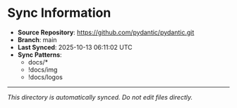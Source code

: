 # Sync Information

- **Source Repository**: https://github.com/pydantic/pydantic.git
- **Branch**: main
- **Last Synced**: 2025-10-13 06:11:02 UTC
- **Sync Patterns**:
  - docs/*
  - !docs/img
  - !docs/logos

---
*This directory is automatically synced. Do not edit files directly.*
